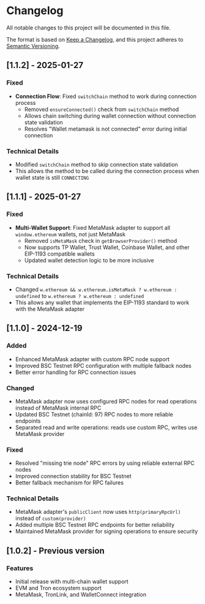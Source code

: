 # Changelog

All notable changes to this project will be documented in this file.

The format is based on [Keep a Changelog](https://keepachangelog.com/en/1.0.0/),
and this project adheres to [Semantic Versioning](https://semver.org/spec/v2.0.0.html).

## [1.1.2] - 2025-01-27

### Fixed
- **Connection Flow**: Fixed `switchChain` method to work during connection process
  - Removed `ensureConnected()` check from `switchChain` method
  - Allows chain switching during wallet connection without connection state validation
  - Resolves "Wallet metamask is not connected" error during initial connection

### Technical Details
- Modified `switchChain` method to skip connection state validation
- This allows the method to be called during the connection process when wallet state is still `CONNECTING`

## [1.1.1] - 2025-01-27

### Fixed
- **Multi-Wallet Support**: Fixed MetaMask adapter to support all `window.ethereum` wallets, not just MetaMask
  - Removed `isMetaMask` check in `getBrowserProvider()` method
  - Now supports TP Wallet, Trust Wallet, Coinbase Wallet, and other EIP-1193 compatible wallets
  - Updated wallet detection logic to be more inclusive

### Technical Details
- Changed `w.ethereum && w.ethereum.isMetaMask ? w.ethereum : undefined` to `w.ethereum ? w.ethereum : undefined`
- This allows any wallet that implements the EIP-1193 standard to work with the MetaMask adapter

## [1.1.0] - 2024-12-19

### Added
- Enhanced MetaMask adapter with custom RPC node support
- Improved BSC Testnet RPC configuration with multiple fallback nodes
- Better error handling for RPC connection issues

### Changed
- MetaMask adapter now uses configured RPC nodes for read operations instead of MetaMask internal RPC
- Updated BSC Testnet (chainId: 97) RPC nodes to more reliable endpoints
- Separated read and write operations: reads use custom RPC, writes use MetaMask provider

### Fixed
- Resolved "missing trie node" RPC errors by using reliable external RPC nodes
- Improved connection stability for BSC Testnet
- Better fallback mechanism for RPC failures

### Technical Details
- MetaMask adapter's `publicClient` now uses `http(primaryRpcUrl)` instead of `custom(provider)`
- Added multiple BSC Testnet RPC endpoints for better reliability
- Maintained MetaMask provider for signing operations to ensure security

## [1.0.2] - Previous version

### Features
- Initial release with multi-chain wallet support
- EVM and Tron ecosystem support
- MetaMask, TronLink, and WalletConnect integration
